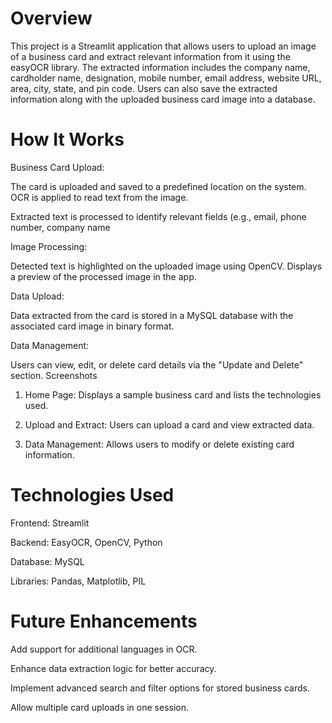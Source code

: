 # Overview
This project is a Streamlit application that allows users to upload an image of a business card and extract relevant information from it using the easyOCR library. The extracted information includes the company name, cardholder name, designation, mobile number, email address, website URL, area, city, state, and pin code. Users can also save the extracted information along with the uploaded business card image into a database.

# How It Works

Business Card Upload:

The card is uploaded and saved to a predefined location on the system.
OCR is applied to read text from the image.

Extracted text is processed to identify relevant fields (e.g., email, phone number, company name


Image Processing:

Detected text is highlighted on the uploaded image using OpenCV.
Displays a preview of the processed image in the app.

Data Upload:

Data extracted from the card is stored in a MySQL database with the associated card image in binary format.

Data Management:

Users can view, edit, or delete card details via the "Update and Delete" section.
Screenshots

1. Home Page: Displays a sample business card and lists the technologies used.
   
2. Upload and Extract: Users can upload a card and view extracted data.
  
3. Data Management: Allows users to modify or delete existing card information.

 
# Technologies Used


Frontend: Streamlit

Backend: EasyOCR, OpenCV, Python

Database: MySQL

Libraries: Pandas, Matplotlib, PIL


# Future Enhancements


Add support for additional languages in OCR.

Enhance data extraction logic for better accuracy.

Implement advanced search and filter options for stored business cards.

Allow multiple card uploads in one session.

  











